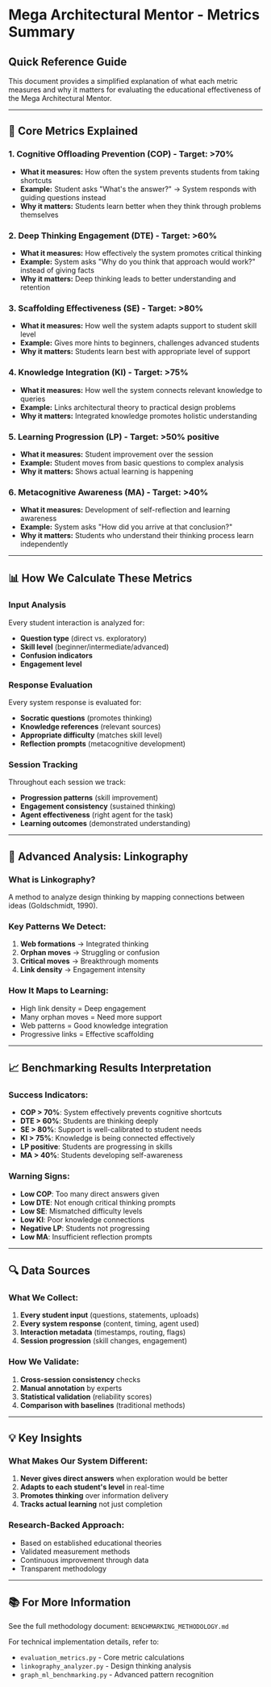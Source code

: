 # Mega Architectural Mentor - Metrics Summary

## Quick Reference Guide

This document provides a simplified explanation of what each metric measures and why it matters for evaluating the educational effectiveness of the Mega Architectural Mentor.

---

## 🎯 Core Metrics Explained

### 1. **Cognitive Offloading Prevention (COP)** - Target: >70%
- **What it measures:** How often the system prevents students from taking shortcuts
- **Example:** Student asks "What's the answer?" → System responds with guiding questions instead
- **Why it matters:** Students learn better when they think through problems themselves

### 2. **Deep Thinking Engagement (DTE)** - Target: >60%
- **What it measures:** How effectively the system promotes critical thinking
- **Example:** System asks "Why do you think that approach would work?" instead of giving facts
- **Why it matters:** Deep thinking leads to better understanding and retention

### 3. **Scaffolding Effectiveness (SE)** - Target: >80%
- **What it measures:** How well the system adapts support to student skill level
- **Example:** Gives more hints to beginners, challenges advanced students
- **Why it matters:** Students learn best with appropriate level of support

### 4. **Knowledge Integration (KI)** - Target: >75%
- **What it measures:** How well the system connects relevant knowledge to queries
- **Example:** Links architectural theory to practical design problems
- **Why it matters:** Integrated knowledge promotes holistic understanding

### 5. **Learning Progression (LP)** - Target: >50% positive
- **What it measures:** Student improvement over the session
- **Example:** Student moves from basic questions to complex analysis
- **Why it matters:** Shows actual learning is happening

### 6. **Metacognitive Awareness (MA)** - Target: >40%
- **What it measures:** Development of self-reflection and learning awareness
- **Example:** System asks "How did you arrive at that conclusion?"
- **Why it matters:** Students who understand their thinking process learn independently

---

## 📊 How We Calculate These Metrics

### Input Analysis
Every student interaction is analyzed for:
- **Question type** (direct vs. exploratory)
- **Skill level** (beginner/intermediate/advanced)
- **Confusion indicators**
- **Engagement level**

### Response Evaluation
Every system response is evaluated for:
- **Socratic questions** (promotes thinking)
- **Knowledge references** (relevant sources)
- **Appropriate difficulty** (matches skill level)
- **Reflection prompts** (metacognitive development)

### Session Tracking
Throughout each session we track:
- **Progression patterns** (skill improvement)
- **Engagement consistency** (sustained thinking)
- **Agent effectiveness** (right agent for the task)
- **Learning outcomes** (demonstrated understanding)

---

## 🔬 Advanced Analysis: Linkography

### What is Linkography?
A method to analyze design thinking by mapping connections between ideas (Goldschmidt, 1990).

### Key Patterns We Detect:
1. **Web formations** → Integrated thinking
2. **Orphan moves** → Struggling or confusion
3. **Critical moves** → Breakthrough moments
4. **Link density** → Engagement intensity

### How It Maps to Learning:
- High link density = Deep engagement
- Many orphan moves = Need more support
- Web patterns = Good knowledge integration
- Progressive links = Effective scaffolding

---

## 📈 Benchmarking Results Interpretation

### Success Indicators:
- **COP > 70%**: System effectively prevents cognitive shortcuts
- **DTE > 60%**: Students are thinking deeply
- **SE > 80%**: Support is well-calibrated to student needs
- **KI > 75%**: Knowledge is being connected effectively
- **LP positive**: Students are progressing in skills
- **MA > 40%**: Students developing self-awareness

### Warning Signs:
- **Low COP**: Too many direct answers given
- **Low DTE**: Not enough critical thinking prompts
- **Low SE**: Mismatched difficulty levels
- **Low KI**: Poor knowledge connections
- **Negative LP**: Students not progressing
- **Low MA**: Insufficient reflection prompts

---

## 🔍 Data Sources

### What We Collect:
1. **Every student input** (questions, statements, uploads)
2. **Every system response** (content, timing, agent used)
3. **Interaction metadata** (timestamps, routing, flags)
4. **Session progression** (skill changes, engagement)

### How We Validate:
1. **Cross-session consistency** checks
2. **Manual annotation** by experts
3. **Statistical validation** (reliability scores)
4. **Comparison with baselines** (traditional methods)

---

## 💡 Key Insights

### What Makes Our System Different:
1. **Never gives direct answers** when exploration would be better
2. **Adapts to each student's level** in real-time
3. **Promotes thinking** over information delivery
4. **Tracks actual learning** not just completion

### Research-Backed Approach:
- Based on established educational theories
- Validated measurement methods
- Continuous improvement through data
- Transparent methodology

---

## 📚 For More Information

See the full methodology document: `BENCHMARKING_METHODOLOGY.md`

For technical implementation details, refer to:
- `evaluation_metrics.py` - Core metric calculations
- `linkography_analyzer.py` - Design thinking analysis
- `graph_ml_benchmarking.py` - Advanced pattern recognition